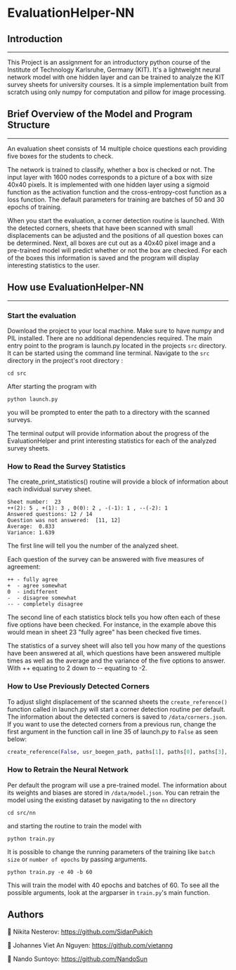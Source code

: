 # EvaluationHelper-NN

## Introduction
---

This Project is an assignment for an introductory python course of the Institute of Technology Karlsruhe, Germany (KIT). It's a lightweight neural network model with one hidden layer and can be trained to analyze the KIT survey sheets for university courses. It is a simple implementation built from scratch using only numpy for computation and pillow for image processing.

## Brief Overview of the Model and Program Structure
---

An evaluation sheet consists of 14 multiple choice questions each providing five boxes for the students to check.

The network is trained to classify, whether a box is checked or not. The input layer with 1600 nodes corresponds to a picture of a box with size 40x40 pixels. It is implemented with one hidden layer using a sigmoid function as the activation function and the cross-entropy-cost function as a loss function. The default parameters for training are batches of 50 and 30 epochs of training.

When you start the evaluation, a corner detection routine is launched. With the detected corners, sheets that have been scanned with small displacements can be adjusted and the positions of all question boxes can be determined. Next, all boxes are cut out as a 40x40 pixel image and a pre-trained model will predict whether or not the box are checked. For each of the boxes this information is saved and the program will display interesting statistics to the user.

## How use EvaluationHelper-NN
---

### Start the evaluation


Download the project to your local machine. Make sure to have numpy and PIL installed. There are no additional dependencies required.
The main entry point to the program is launch.py located in the projects `src` directory. It can be started using the command line terminal. Navigate to the `src` directory in the project's root directory :
```
cd src
```
After starting the program with
```
python launch.py
```
you will be prompted to enter the path to a directory with the scanned surveys.

The terminal output will provide information about the progress of the EvaluationHelper and print interesting statistics for each of the analyzed survey sheets.

### How to Read the Survey Statistics

The create_print_statistics() routine will provide a block of information about each individual survey sheet.
```
Sheet number:  23
++(2): 5 , +(1): 3 , 0(0): 2 , -(-1): 1 , --(-2): 1
Answered questions: 12 / 14
Question was not answered:  [11, 12]
Average:  0.833
Variance: 1.639
```
The first line will tell you the number of the analyzed sheet.

Each question of the survey can be answered with five measures of agreement:
```
++ - fully agree
+  - agree somewhat
0  - indifferent
-  - disagree somewhat
-- - completely disagree
```

The second line of each statistics block tells you how often each of these five options have been checked. For instance, in the example above this would mean in sheet 23 "fully agree" has been checked five times.

The statistics of a survey sheet will also tell you how many of the  questions have been answered at all, which questions have been answered multiple times as well as the average and the variance of the five options to answer. With ++ equating to 2 down to -- equating to -2.



### How to Use Previously Detected Corners

To adjust slight displacement of the scanned sheets the `create_reference()` function called in launch.py will start a corner detection routine per default. The information about the detected corners is saved to `/data/corners.json`. If you want to use the detected corners from a previous run, change the first argument in the function call in line 35 of launch.py to `False` as seen below:

```python
create_reference(False, usr_boegen_path, paths[1], paths[0], paths[3], paths[2], reference_sheet_name)
```

### How to Retrain the Neural Network

Per default the program will use a pre-trained model. The information about its weights and biases are stored in `/data/model.json`. You can retrain the model using the existing dataset by navigating to the `nn` directory

```
cd src/nn
```
and starting the routine to train the model with

```
python train.py
```

It is possible to change the running parameters of the training like `batch size` or `number of epochs` by passing arguments.

```
python train.py -e 40 -b 60
```
This will train the model with 40 epochs and batches of 60. To see all the possible arguments, look at the argparser in `train.py`'s main function.

## Authors
👤 Nikita Nesterov: https://github.com/SidanPukich

👤 Johannes Viet An Nguyen: https://github.com/vietanng

👤 Nando Suntoyo: https://github.com/NandoSun
